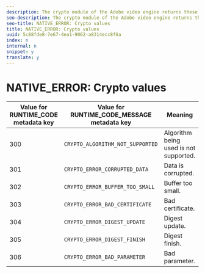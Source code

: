 ```yaml
---
description: The crypto module of the Adobe video engine returns these notifications in the NATIVE_ERROR metadata object.
seo-description: The crypto module of the Adobe video engine returns these notifications in the NATIVE_ERROR metadata object.
seo-title: NATIVE_ERROR: Crypto values
title: NATIVE_ERROR: Crypto values
uuid: 5c88fde8-7e67-4ea1-9062-a8314ecc8f6a
index: n
internal: n
snippet: y
translate: y
---
```


# NATIVE_ERROR: Crypto values



| Value for RUNTIME_CODE metadata key |Value for RUNTIME_CODE_MESSAGE metadata key |Meaning |
|---|---|---|
| 300 | `CRYPTO_ALGORITHM_NOT_SUPPORTED`  |Algorithm being used is not supported. |
| 301 | `CRYPTO_ERROR_CORRUPTED_DATA`  |Data is corrupted. |
| 302 | `CRYPTO_ERROR_BUFFER_TOO_SMALL`  |Buffer too small. |
| 303 | `CRYPTO_ERROR_BAD_CERTIFICATE`  |Bad certificate. |
| 304 | `CRYPTO_ERROR_DIGEST_UPDATE`  |Digest update. |
| 305 | `CRYPTO_ERROR_DIGEST_FINISH`  |Digest finish. |
| 306 | `CRYPTO_ERROR_BAD_PARAMETER`  |Bad parameter. |

